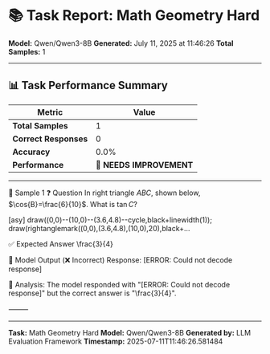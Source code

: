 # 📚 Task Report: Math Geometry Hard

**Model:** Qwen/Qwen3-8B
**Generated:** July 11, 2025 at 11:46:26
**Total Samples:** 1

---

## 📊 Task Performance Summary

| Metric | Value |
| ------ | ----- |
| **Total Samples** | 1 |
| **Correct Responses** | 0 |
| **Accuracy** | 0.0% |
| **Performance** | 🔴 **NEEDS IMPROVEMENT** |

---

📝 Sample 1
❓ Question
In right triangle $ABC$, shown below, $\cos{B}=\frac{6}{10}$.  What is $\tan{C}$?

[asy]
draw((0,0)--(10,0)--(3.6,4.8)--cycle,black+linewidth(1));
draw(rightanglemark((0,0),(3.6,4.8),(10,0),20),black+...

✅ Expected Answer
\frac{3}{4}

🤖 Model Output (❌ Incorrect)
Response: [ERROR: Could not decode response]

💬 Analysis:
The model responded with "[ERROR: Could not decode response]" but the correct answer is "\frac{3}{4}".

⸻

---

**Task:** Math Geometry Hard
**Model:** Qwen/Qwen3-8B
**Generated by:** LLM Evaluation Framework
**Timestamp:** 2025-07-11T11:46:26.581484